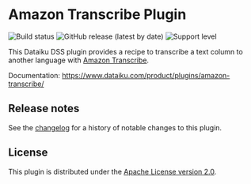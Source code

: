 # Amazon Transcribe Plugin

![Build status](https://github.com/dataiku/dss-plugin-amazon-transcribe/actions/workflows/auto-make.yml/badge.svg) ![GitHub release (latest by date)](https://img.shields.io/github/v/release/dataiku/dss-plugin-amazon-transcribe?logo=github) ![Support level](https://img.shields.io/badge/support-Unsupported-orange)

This Dataiku DSS plugin provides a recipe to transcribe a text column to another language with [Amazon Transcribe](https://aws.amazon.com/transcribe/).

Documentation: https://www.dataiku.com/product/plugins/amazon-transcribe/

## Release notes

See the [changelog](CHANGELOG.md) for a history of notable changes to this plugin.

## License

This plugin is distributed under the [Apache License version 2.0](LICENSE).